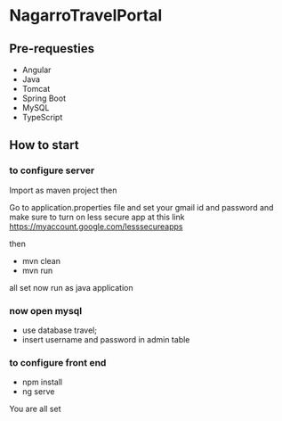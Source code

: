 # NagarroTravelPortal

## Pre-requesties
* Angular
* Java
* Tomcat
* Spring Boot
* MySQL
* TypeScript

## How to start

### to configure server

Import as maven project then

Go to application.properties file and set your gmail id and password and make sure to turn on less secure app at this link https://myaccount.google.com/lesssecureapps

then 

* mvn clean
* mvn run

all set now run as java application

### now open mysql
* use database travel;
* insert username and password in admin table

### to configure front end


* npm install
* ng serve

You are all set 
